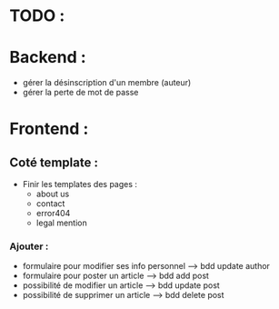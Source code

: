 # TODO : 
# Backend :  
- gérer la désinscription d'un membre (auteur)
- gérer la perte de mot de passe

# Frontend :
## Coté template : 

- Finir les templates des pages : 
  + about us
  + contact
  + error404
  + legal mention

### Ajouter : 
- formulaire pour modifier ses info personnel --> bdd update author
- formulaire pour poster un article --> bdd add post
- possibilité de modifier un article --> bdd update post
- possibilité de supprimer un article --> bdd delete post
